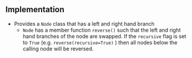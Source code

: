 ## Implementation

  - Provides a `Node` class that has a left and right hand branch
    - `Node` has a member function `reverse()` such that the left and right hand branches of the node are swapped. 
    If the `recursive` flag is set to `True` (e.g. `reverse(recursive=True)` ) then all nodes below the calling node will be reversed.
    